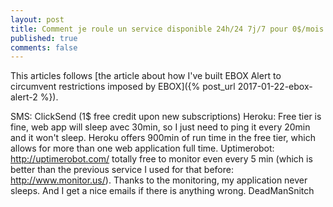 ```yaml
---
layout: post
title: Comment je roule un service disponible 24h/24 7j/7 pour 0$/mois
published: true
comments: false
---
```


This articles follows [the article about how I've built EBOX Alert to circumvent restrictions imposed by EBOX]({% post_url 2017-01-22-ebox-alert-2 %}).

SMS: ClickSend (1$ free credit upon new subscriptions)
Heroku: Free tier is fine, web app will sleep avec 30min, so I just need to ping it every 20min and it won't sleep. Heroku offers 900min of run time in the free tier, which allows for more than one web application full time.
Uptimerobot: http://uptimerobot.com/ totally free to monitor even every 5 min (which is better than the previous service I used for that before: http://www.monitor.us/). Thanks to the monitoring, my application never sleeps. And I get a nice emails if there is anything wrong.
DeadManSnitch



[ebox-alert]: http://www.ebox-alert.ca "ebox-alert.ca"